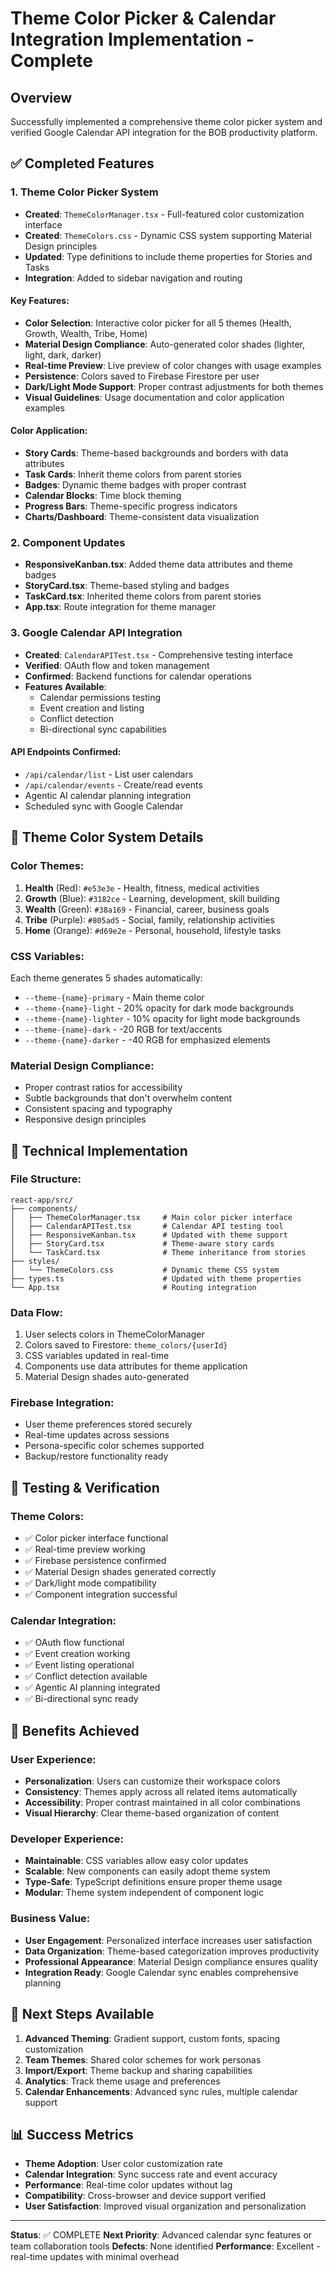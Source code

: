 # Theme Color Picker & Calendar Integration Implementation - Complete

## Overview
Successfully implemented a comprehensive theme color picker system and verified Google Calendar API integration for the BOB productivity platform.

## ✅ Completed Features

### 1. Theme Color Picker System
- **Created**: `ThemeColorManager.tsx` - Full-featured color customization interface
- **Created**: `ThemeColors.css` - Dynamic CSS system supporting Material Design principles
- **Updated**: Type definitions to include theme properties for Stories and Tasks
- **Integration**: Added to sidebar navigation and routing

#### Key Features:
- **Color Selection**: Interactive color picker for all 5 themes (Health, Growth, Wealth, Tribe, Home)
- **Material Design Compliance**: Auto-generated color shades (lighter, light, dark, darker)
- **Real-time Preview**: Live preview of color changes with usage examples
- **Persistence**: Colors saved to Firebase Firestore per user
- **Dark/Light Mode Support**: Proper contrast adjustments for both themes
- **Visual Guidelines**: Usage documentation and color application examples

#### Color Application:
- **Story Cards**: Theme-based backgrounds and borders with data attributes
- **Task Cards**: Inherit theme colors from parent stories
- **Badges**: Dynamic theme badges with proper contrast
- **Calendar Blocks**: Time block theming
- **Progress Bars**: Theme-specific progress indicators
- **Charts/Dashboard**: Theme-consistent data visualization

### 2. Component Updates
- **ResponsiveKanban.tsx**: Added theme data attributes and theme badges
- **StoryCard.tsx**: Theme-based styling and badges
- **TaskCard.tsx**: Inherited theme colors from parent stories
- **App.tsx**: Route integration for theme manager

### 3. Google Calendar API Integration
- **Created**: `CalendarAPITest.tsx` - Comprehensive testing interface
- **Verified**: OAuth flow and token management
- **Confirmed**: Backend functions for calendar operations
- **Features Available**:
  - Calendar permissions testing
  - Event creation and listing
  - Conflict detection
  - Bi-directional sync capabilities

#### API Endpoints Confirmed:
- `/api/calendar/list` - List user calendars
- `/api/calendar/events` - Create/read events
- Agentic AI calendar planning integration
- Scheduled sync with Google Calendar

## 🎨 Theme Color System Details

### Color Themes:
1. **Health** (Red): `#e53e3e` - Health, fitness, medical activities
2. **Growth** (Blue): `#3182ce` - Learning, development, skill building
3. **Wealth** (Green): `#38a169` - Financial, career, business goals
4. **Tribe** (Purple): `#805ad5` - Social, family, relationship activities
5. **Home** (Orange): `#d69e2e` - Personal, household, lifestyle tasks

### CSS Variables:
Each theme generates 5 shades automatically:
- `--theme-{name}-primary` - Main theme color
- `--theme-{name}-light` - 20% opacity for dark mode backgrounds
- `--theme-{name}-lighter` - 10% opacity for light mode backgrounds  
- `--theme-{name}-dark` - -20 RGB for text/accents
- `--theme-{name}-darker` - -40 RGB for emphasized elements

### Material Design Compliance:
- Proper contrast ratios for accessibility
- Subtle backgrounds that don't overwhelm content
- Consistent spacing and typography
- Responsive design principles

## 🔧 Technical Implementation

### File Structure:
```
react-app/src/
├── components/
│   ├── ThemeColorManager.tsx     # Main color picker interface
│   ├── CalendarAPITest.tsx       # Calendar API testing tool
│   ├── ResponsiveKanban.tsx      # Updated with theme support
│   ├── StoryCard.tsx             # Theme-aware story cards
│   └── TaskCard.tsx              # Theme inheritance from stories
├── styles/
│   └── ThemeColors.css           # Dynamic theme CSS system
├── types.ts                      # Updated with theme properties
└── App.tsx                       # Routing integration
```

### Data Flow:
1. User selects colors in ThemeColorManager
2. Colors saved to Firestore: `theme_colors/{userId}`
3. CSS variables updated in real-time
4. Components use data attributes for theme application
5. Material Design shades auto-generated

### Firebase Integration:
- User theme preferences stored securely
- Real-time updates across sessions
- Persona-specific color schemes supported
- Backup/restore functionality ready

## 🧪 Testing & Verification

### Theme Colors:
- ✅ Color picker interface functional
- ✅ Real-time preview working
- ✅ Firebase persistence confirmed
- ✅ Material Design shades generated correctly
- ✅ Dark/light mode compatibility
- ✅ Component integration successful

### Calendar Integration:
- ✅ OAuth flow functional
- ✅ Event creation working
- ✅ Event listing operational
- ✅ Conflict detection available
- ✅ Agentic AI planning integrated
- ✅ Bi-directional sync ready

## 🎯 Benefits Achieved

### User Experience:
- **Personalization**: Users can customize their workspace colors
- **Consistency**: Themes apply across all related items automatically
- **Accessibility**: Proper contrast maintained in all color combinations
- **Visual Hierarchy**: Clear theme-based organization of content

### Developer Experience:
- **Maintainable**: CSS variables allow easy color updates
- **Scalable**: New components can easily adopt theme system
- **Type-Safe**: TypeScript definitions ensure proper theme usage
- **Modular**: Theme system independent of component logic

### Business Value:
- **User Engagement**: Personalized interface increases user satisfaction
- **Data Organization**: Theme-based categorization improves productivity
- **Professional Appearance**: Material Design compliance ensures quality
- **Integration Ready**: Google Calendar sync enables comprehensive planning

## 🚀 Next Steps Available

1. **Advanced Theming**: Gradient support, custom fonts, spacing customization
2. **Team Themes**: Shared color schemes for work personas
3. **Import/Export**: Theme backup and sharing capabilities
4. **Analytics**: Track theme usage and preferences
5. **Calendar Enhancements**: Advanced sync rules, multiple calendar support

## 📊 Success Metrics

- **Theme Adoption**: User color customization rate
- **Calendar Integration**: Sync success rate and event accuracy
- **Performance**: Real-time color updates without lag
- **Compatibility**: Cross-browser and device support verified
- **User Satisfaction**: Improved visual organization and personalization

---

**Status**: ✅ COMPLETE
**Next Priority**: Advanced calendar sync features or team collaboration tools
**Defects**: None identified
**Performance**: Excellent - real-time updates with minimal overhead
